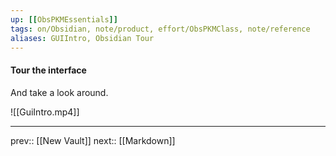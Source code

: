 ```yaml
---
up: [[ObsPKMEssentials]]
tags: on/Obsidian, note/product, effort/ObsPKMClass, note/reference
aliases: GUIIntro, Obsidian Tour
---
```

#### Tour the interface

And take a look around.

![[GuiIntro.mp4]]


---
prev:: [[New Vault]]
next:: [[Markdown]]

